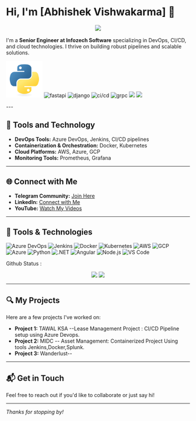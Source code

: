 # Hi, I'm [Abhishek Vishwakarma] 👋 

<p align="center">
  <img src="https://readme-typing-svg.herokuapp.com/?lines=Welcome+to+my+GitHub+Profile!;I+💻+code+every+day;I+love+solving+real-world+problems&center=true&width=500&height=50" />
</p>

I'm a **Senior Engineer at Infozech Software** specializing in DevOps, CI/CD, and cloud technologies. I thrive on building robust pipelines and scalable solutions.


<p align="left">
  <img src="https://raw.githubusercontent.com/devicons/devicon/master/icons/python/python-original.svg" alt="python" height="100"/>
  <img src="https://cdn.jsdelivr.net/gh/devicons/devicon/icons/fastapi/fastapi-original-wordmark.svg" alt="fastapi" height="100"/>
  <img src="https://cdn.jsdelivr.net/gh/devicons/devicon/icons/django/django-plain.svg" alt="django" height="100"/>
  <img src="https://media.giphy.com/media/qgQUggAC3Pfv687qPC/giphy.gif" alt="ci/cd" height="100"/>
  <img src="https://avatars.githubusercontent.com/u/7802525?s=200&v=4" alt="grpc" height="100"/>
  <img src="https://img.icons8.com/color/48/html-5--v1.png" height="100"/>
  <img src="https://img.icons8.com/color/48/css3.png" height="100"/>
</p>
---

## 🚀 Tools and Technology
- **DevOps Tools:** Azure DevOps, Jenkins, CI/CD pipelines
- **Containerization & Orchestration:** Docker, Kubernetes
- **Cloud Platforms:** AWS, Azure, GCP
- **Monitoring Tools:** Prometheus, Grafana

---

## 🌐 Connect with Me
- **Telegram Community:** [Join Here](https://t.me/devopsandsredocs)
- **LinkedIn:** [Connect with Me](https://www.linkedin.com/in/abhishek-vishwakarma-b6359b15b/)
- **YouTube:** [Watch My Videos](https://www.youtube.com/@devopswithabhi07)

---

## 🔧 Tools & Technologies
![Azure DevOps](https://img.shields.io/badge/AzureDevOps-0078D4?logo=azuredevops&logoColor=white)
![Jenkins](https://img.shields.io/badge/Jenkins-D24939?logo=jenkins&logoColor=white)
![Docker](https://img.shields.io/badge/Docker-2496ED?logo=docker&logoColor=white)
![Kubernetes](https://img.shields.io/badge/Kubernetes-326CE5?logo=kubernetes&logoColor=white)
![AWS](https://img.shields.io/badge/AWS-232F3E?logo=amazonaws&logoColor=white)
![GCP](https://img.shields.io/badge/GCP-4285F4?logo=googlecloud&logoColor=white)
![Azure](https://img.shields.io/badge/Azure-0089D6?logo=microsoftazure&logoColor=white)
![Python](https://img.shields.io/badge/Python-3776AB?logo=python&logoColor=white)
![.NET](https://img.shields.io/badge/.NET-512BD4?logo=.net&logoColor=white)
![Angular](https://img.shields.io/badge/Angular-DD0031?logo=angular&logoColor=white)
![Node.js](https://img.shields.io/badge/Node.js-339933?logo=node.js&logoColor=white)
![VS Code](https://img.shields.io/badge/-VS%20Code-007ACC?style=flat-square&logo=visual-studio-code)

Github Status :
<p align="center">
  <img src="https://github-readme-stats.vercel.app/api?username=abhivishwa07&show_icons=true&theme=radical" width="48%" />
  <img src="https://github-readme-streak-stats.herokuapp.com?user=abhivishwa07&theme=radical" width="48%" />
</p>

----

## 🔍 My Projects
Here are a few projects I've worked on:
- **Project 1:** TAWAL KSA --Lease Management Project : CI/CD Pipeline setup using Azure Devops.
- **Project 2:** MIDC -- Asset Management: Containerized Project Using tools Jenkins,Docker,Splunk.
- **Project 3:** Wanderlust-- 
---

## 📬 Get in Touch
Feel free to reach out if you'd like to collaborate or just say hi!

---

*Thanks for stopping by!*
